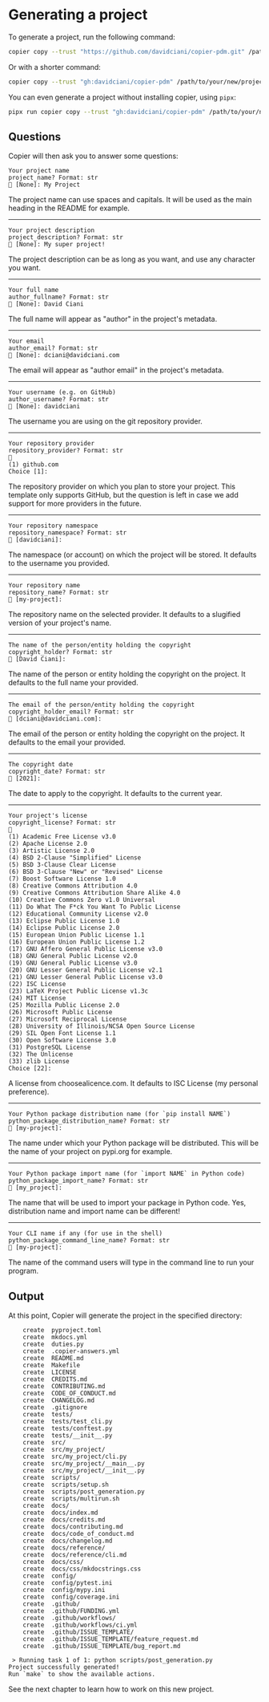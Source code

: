 # Generating a project

To generate a project, run the following command:

```bash
copier copy --trust "https://github.com/davidciani/copier-pdm.git" /path/to/your/new/project
```

Or with a shorter command:

```bash
copier copy --trust "gh:davidciani/copier-pdm" /path/to/your/new/project
```

You can even generate a project without installing copier, using `pipx`:

```bash
pipx run copier copy --trust "gh:davidciani/copier-pdm" /path/to/your/new/project
```

## Questions

Copier will then ask you to answer some questions:

```
Your project name
project_name? Format: str
🎤 [None]: My Project
```

The project name can use spaces and capitals.
It will be used as the main heading in the README for example.

---

```
Your project description
project_description? Format: str
🎤 [None]: My super project!
```

The project description can be as long as you want,
and use any character you want.

---

```
Your full name
author_fullname? Format: str
🎤 [None]: David Ciani
```

The full name will appear as "author" in the project's metadata.

---

```
Your email
author_email? Format: str
🎤 [None]: dciani@davidciani.com
```

The email will appear as "author email" in the project's metadata.

---

```
Your username (e.g. on GitHub)
author_username? Format: str
🎤 [None]: davidciani
```

The username you are using on the git repository provider.

---

```
Your repository provider
repository_provider? Format: str
🎤
(1) github.com
Choice [1]: 
```

The repository provider on which you plan to store your project.
This template only supports GitHub, but the question is left in
case we add support for more providers in the future.

---

```
Your repository namespace
repository_namespace? Format: str
🎤 [davidciani]: 
```

The namespace (or account) on which the project will be stored.
It defaults to the username you provided.

---

```
Your repository name
repository_name? Format: str
🎤 [my-project]: 
```

The repository name on the selected provider.
It defaults to a slugified version of your project's name.

---

```
The name of the person/entity holding the copyright
copyright_holder? Format: str
🎤 [David Ciani]: 
```

The name of the person or entity holding the copyright on the project.
It defaults to the full name your provided.

---

```
The email of the person/entity holding the copyright
copyright_holder_email? Format: str
🎤 [dciani@davidciani.com]: 
```

The email of the person or entity holding the copyright on the project.
It defaults to the email your provided.

---

```
The copyright date
copyright_date? Format: str
🎤 [2021]: 
```

The date to apply to the copyright.
It defaults to the current year.

---

```
Your project's license
copyright_license? Format: str
🎤
(1) Academic Free License v3.0
(2) Apache License 2.0
(3) Artistic License 2.0
(4) BSD 2-Clause "Simplified" License
(5) BSD 3-Clause Clear License
(6) BSD 3-Clause "New" or "Revised" License
(7) Boost Software License 1.0
(8) Creative Commons Attribution 4.0
(9) Creative Commons Attribution Share Alike 4.0
(10) Creative Commons Zero v1.0 Universal
(11) Do What The F*ck You Want To Public License
(12) Educational Community License v2.0
(13) Eclipse Public License 1.0
(14) Eclipse Public License 2.0
(15) European Union Public License 1.1
(16) European Union Public License 1.2
(17) GNU Affero General Public License v3.0
(18) GNU General Public License v2.0
(19) GNU General Public License v3.0
(20) GNU Lesser General Public License v2.1
(21) GNU Lesser General Public License v3.0
(22) ISC License
(23) LaTeX Project Public License v1.3c
(24) MIT License
(25) Mozilla Public License 2.0
(26) Microsoft Public License
(27) Microsoft Reciprocal License
(28) University of Illinois/NCSA Open Source License
(29) SIL Open Font License 1.1
(30) Open Software License 3.0
(31) PostgreSQL License
(32) The Unlicense
(33) zlib License
Choice [22]: 
```

A license from choosealicence.com.
It defaults to ISC License (my personal preference).

---

```
Your Python package distribution name (for `pip install NAME`)
python_package_distribution_name? Format: str
🎤 [my-project]: 
```

The name under which your Python package will be distributed.
This will be the name of your project on pypi.org for example.

---

```
Your Python package import name (for `import NAME` in Python code)
python_package_import_name? Format: str
🎤 [my_project]: 
```

The name that will be used to import your package in Python code.
Yes, distribution name and import name can be different!

---

```
Your CLI name if any (for use in the shell)
python_package_command_line_name? Format: str
🎤 [my-project]: 
```

The name of the command users will type in the command line
to run your program.

## Output

At this point, Copier will generate the project in the specified directory:

```
    create  pyproject.toml
    create  mkdocs.yml
    create  duties.py
    create  .copier-answers.yml
    create  README.md
    create  Makefile
    create  LICENSE
    create  CREDITS.md
    create  CONTRIBUTING.md
    create  CODE_OF_CONDUCT.md
    create  CHANGELOG.md
    create  .gitignore
    create  tests/
    create  tests/test_cli.py
    create  tests/conftest.py
    create  tests/__init__.py
    create  src/
    create  src/my_project/
    create  src/my_project/cli.py
    create  src/my_project/__main__.py
    create  src/my_project/__init__.py
    create  scripts/
    create  scripts/setup.sh
    create  scripts/post_generation.py
    create  scripts/multirun.sh
    create  docs/
    create  docs/index.md
    create  docs/credits.md
    create  docs/contributing.md
    create  docs/code_of_conduct.md
    create  docs/changelog.md
    create  docs/reference/
    create  docs/reference/cli.md
    create  docs/css/
    create  docs/css/mkdocstrings.css
    create  config/
    create  config/pytest.ini
    create  config/mypy.ini
    create  config/coverage.ini
    create  .github/
    create  .github/FUNDING.yml
    create  .github/workflows/
    create  .github/workflows/ci.yml
    create  .github/ISSUE_TEMPLATE/
    create  .github/ISSUE_TEMPLATE/feature_request.md
    create  .github/ISSUE_TEMPLATE/bug_report.md

 > Running task 1 of 1: python scripts/post_generation.py
Project successfully generated!
Run `make` to show the available actions.
```

See the next chapter to learn how to work on this new project.
